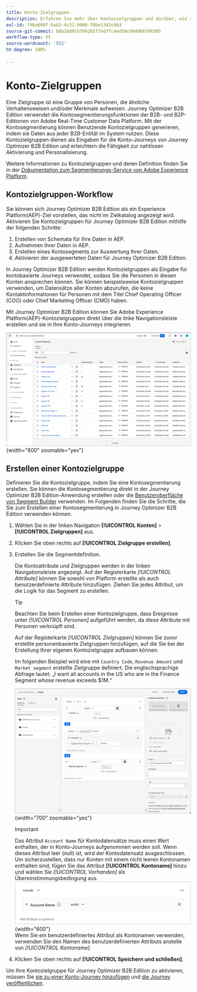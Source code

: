 ```yaml
---
title: Konto-Zielgruppen
description: Erfahren Sie mehr über Kontozielgruppen und darüber, wie sie Account-basierte Journeys aktivieren.
exl-id: f9ba690f-bab2-4c31-9000-f0be1342c8b3
source-git-commit: b6b26d9cb79926577ed7fc4ed50c094986796505
workflow-type: ht
source-wordcount: '552'
ht-degree: 100%

---
```


# Konto-Zielgruppen

Eine Zielgruppe ist eine Gruppe von Personen, die ähnliche Verhaltensweisen und/oder Merkmale aufweisen. Journey Optimizer B2B Edition verwendet die Kontosegmentierungsfunktionen der B2B- und B2P-Editionen von Adobe Real-Time Customer Data Platform. Mit der Kontosegmentierung können Benutzende Kontozielgruppen generieren, indem sie Daten aus jeder B2B-Entität im System nutzen. Diese Kontozielgruppen dienen als Eingaben für die Konto-Journeys von Journey Optimizer B2B Edition und erleichtern die Fähigkeit zur nahtlosen Aktivierung und Personalisierung.

Weitere Informationen zu Kontozielgruppen und deren Definition finden Sie in der [Dokumentation zum Segmentierungs-Service von Adobe Experience Platform](https://experienceleague.adobe.com/de/docs/experience-platform/segmentation/types/account-audiences).

## Kontozielgruppen-Workflow

Sie können sich Journey Optimizer B2B Edition als ein Experience Platform(AEP)-Ziel vorstellen, das nicht im Zielkatalog angezeigt wird. Aktivieren Sie Kontozielgruppen für Journey Optimizer B2B Edition mithilfe der folgenden Schritte:

1. Erstellen von Schemata für Ihre Daten in AEP.
1. Aufnehmen Ihrer Daten in AEP.
1. Erstellen eines Kontosegments zur Auswertung Ihrer Daten.
1. Aktivieren der ausgewerteten Daten für Journey Optimizer B2B Edition.

In Journey Optimizer B2B Edition werden Kontozielgruppen als Eingabe für kontobasierte Journeys verwendet, sodass Sie die Personen in diesen Konten ansprechen können. Sie können beispielsweise Kontozielgruppen verwenden, um Datensätze aller Konten abzurufen, die keine Kontaktinformationen für Personen mit dem Titel Chief Operating Officer (COO) oder Chief Marketing Officer (CMO) haben.

Mit Journey Optimizer B2B Edition können Sie Adobe Experience Platform(AEP)-Kontozielgruppen direkt über die linke Navigationsleiste erstellen und sie in Ihre Konto-Journeys integrieren.

![Auf Kontozielgruppen zugreifen](./assets/account-audiences-browse.png){width="800" zoomable="yes"}

## Erstellen einer Kontozielgruppe

Definieren Sie die Kontozielgruppe, indem Sie eine Kontosegmentierung erstellen. Sie können die Kontosegmentierung direkt in der Journey Optimizer B2B Edition-Anwendung erstellen oder die [Benutzeroberfläche von Segment Builder](https://experienceleague.adobe.com/de/docs/experience-platform/segmentation/ui/segment-builder) verwenden. Im Folgenden finden Sie die Schritte, die Sie zum Erstellen einer Kontosegmentierung in Journey Optimizer B2B Edition verwenden können.

1. Wählen Sie in der linken Navigation **[!UICONTROL Konten]** > **[!UICONTROL Zielgruppen]** aus.

1. Klicken Sie oben rechts auf **[!UICONTROL Zielgruppe erstellen]**.

1. Erstellen Sie die Segmentdefinition.

   Die Kontoattribute und Zielgruppen werden in der linken Navigationsleiste angezeigt. Auf der Registerkarte _[!UICONTROL Attribute]_ können Sie sowohl von Platform erstellte als auch benutzerdefinierte Attribute hinzufügen. Ziehen Sie jedes Attribut, um die Logik für das Segment zu erstellen.

   >[!TIP]
   >
   >Beachten Sie beim Erstellen einer Kontozielgruppe, dass Ereignisse unter _[!UICONTROL Personen]_ aufgeführt werden, da diese Attribute mit Personen verknüpft sind.<br/>
   >
   >Auf der Registerkarte _[!UICONTROL Zielgruppen]_ können Sie zuvor erstellte personenbasierte Zielgruppen hinzufügen, auf die Sie bei der Erstellung Ihrer eigenen Kontozielgruppe aufbauen können.

   Im folgenden Beispiel wird eine mit `Country Code`, `Revenue Amount` und `Market segment` erstellte Zielgruppe definiert. Die englischsprachige Abfrage lautet: „I want all accounts in the US who are in the Finance Segment whose revenue exceeds $1M.“

   ![Beispiel für Kontozielgruppensegment-Builder](./assets/audience-segment-builder-US-finance-1M.png){width="700" zoomable="yes"}
   <br/>

   >[!IMPORTANT]
   >
   >Das Attribut `Account Name` für Kontodatensätze muss einen Wert enthalten, der in Konto-Journeys aufgenommen werden soll. Wenn dieses Attribut leer (null) ist, wird der Kontodatensatz ausgeschlossen.<br/>
   >Um sicherzustellen, dass nur Konten mit einem nicht leeren Kontonamen enthalten sind, fügen Sie das Attribut **[!UICONTROL Kontoname]** hinzu und wählen Sie _[!UICONTROL Vorhanden]_ als Übereinstimmungsbedingung aus.<br/>
   >![Das Attribut „Kontoname“ ist vorhanden](./assets/audience-segment-builder-account-name-exists.png){width="600"}
   ><br/>Wenn Sie ein benutzerdefiniertes Attribut als Kontonamen verwenden, verwenden Sie den Namen des benutzerdefinierten Attributs anstelle von _[!UICONTROL Kontoname]_.

1. Klicken Sie oben rechts auf **[!UICONTROL Speichern und schließen]**.

Um Ihre Kontozielgruppe für Journey Optimizer B2B Edition zu aktivieren, müssen Sie [sie zu einer Konto-Journey hinzufügen](../journeys/journey-overview.md#add-the-account-audience-for-your-journey) und [die Journey veröffentlichen](../journeys/journey-overview.md).
